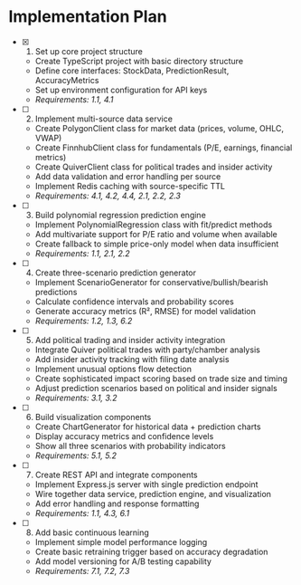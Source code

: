 # Implementation Plan

- [x] 1. Set up core project structure

  - Create TypeScript project with basic directory structure
  - Define core interfaces: StockData, PredictionResult, AccuracyMetrics
  - Set up environment configuration for API keys
  - _Requirements: 1.1, 4.1_

- [ ] 2. Implement multi-source data service

  - Create PolygonClient class for market data (prices, volume, OHLC, VWAP)
  - Create FinnhubClient class for fundamentals (P/E, earnings, financial metrics)
  - Create QuiverClient class for political trades and insider activity
  - Add data validation and error handling per source
  - Implement Redis caching with source-specific TTL
  - _Requirements: 4.1, 4.2, 4.4, 2.1, 2.2, 2.3_

- [ ] 3. Build polynomial regression prediction engine

  - Implement PolynomialRegression class with fit/predict methods
  - Add multivariate support for P/E ratio and volume when available
  - Create fallback to simple price-only model when data insufficient
  - _Requirements: 1.1, 2.1, 2.2_

- [ ] 4. Create three-scenario prediction generator

  - Implement ScenarioGenerator for conservative/bullish/bearish predictions
  - Calculate confidence intervals and probability scores
  - Generate accuracy metrics (R², RMSE) for model validation
  - _Requirements: 1.2, 1.3, 6.2_

- [ ] 5. Add political trading and insider activity integration

  - Integrate Quiver political trades with party/chamber analysis
  - Add insider activity tracking with filing date analysis
  - Implement unusual options flow detection
  - Create sophisticated impact scoring based on trade size and timing
  - Adjust prediction scenarios based on political and insider signals
  - _Requirements: 3.1, 3.2_

- [ ] 6. Build visualization components

  - Create ChartGenerator for historical data + prediction charts
  - Display accuracy metrics and confidence levels
  - Show all three scenarios with probability indicators
  - _Requirements: 5.1, 5.2_

- [ ] 7. Create REST API and integrate components

  - Implement Express.js server with single prediction endpoint
  - Wire together data service, prediction engine, and visualization
  - Add error handling and response formatting
  - _Requirements: 1.1, 4.3, 6.1_

- [ ] 8. Add basic continuous learning
  - Implement simple model performance logging
  - Create basic retraining trigger based on accuracy degradation
  - Add model versioning for A/B testing capability
  - _Requirements: 7.1, 7.2, 7.3_
